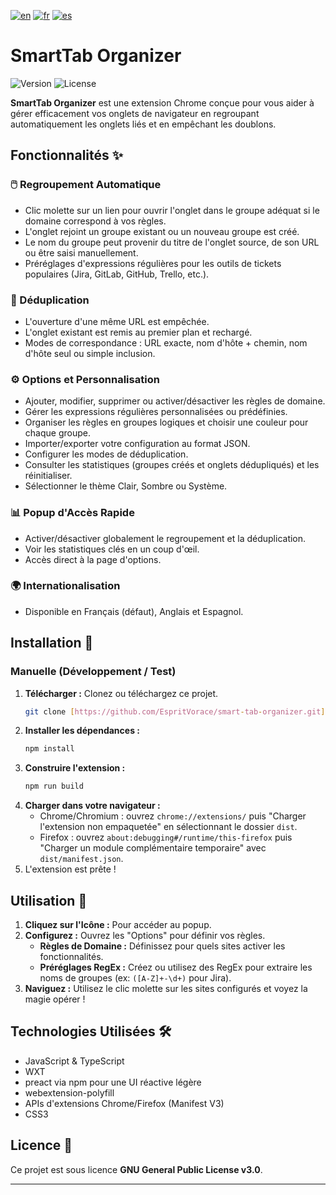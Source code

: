 [![en](https://img.shields.io/badge/lang-en-red.svg)](https://github.com/EspritVorace/smart-tab-organizer/blob/master/README.md)
[![fr](https://img.shields.io/badge/lang-fr-blue.svg)](https://github.com/EspritVorace/smart-tab-organizer/blob/master/README-fr.md)
[![es](https://img.shields.io/badge/lang-es-yellow.svg)](https://github.com/EspritVorace/smart-tab-organizer/blob/master/README-es.md)

# SmartTab Organizer

![Version](https://img.shields.io/badge/version-1.0.0-blue.svg)
![License](https://img.shields.io/badge/License-GPL_v3-blue.svg)

**SmartTab Organizer** est une extension Chrome conçue pour vous aider à gérer efficacement vos onglets de navigateur en regroupant automatiquement les onglets liés et en empêchant les doublons.

## Fonctionnalités ✨

### 🖱️ Regroupement Automatique
* Clic molette sur un lien pour ouvrir l'onglet dans le groupe adéquat si le domaine correspond à vos règles.
* L'onglet rejoint un groupe existant ou un nouveau groupe est créé.
* Le nom du groupe peut provenir du titre de l'onglet source, de son URL ou être saisi manuellement.
* Préréglages d'expressions régulières pour les outils de tickets populaires (Jira, GitLab, GitHub, Trello, etc.).

### 🚫 Déduplication
* L'ouverture d'une même URL est empêchée.
* L'onglet existant est remis au premier plan et rechargé.
* Modes de correspondance : URL exacte, nom d'hôte + chemin, nom d'hôte seul ou simple inclusion.

### ⚙️ Options et Personnalisation
* Ajouter, modifier, supprimer ou activer/désactiver les règles de domaine.
* Gérer les expressions régulières personnalisées ou prédéfinies.
* Organiser les règles en groupes logiques et choisir une couleur pour chaque groupe.
* Importer/exporter votre configuration au format JSON.
* Configurer les modes de déduplication.
* Consulter les statistiques (groupes créés et onglets dédupliqués) et les réinitialiser.
* Sélectionner le thème Clair, Sombre ou Système.

### 📊 Popup d'Accès Rapide
* Activer/désactiver globalement le regroupement et la déduplication.
* Voir les statistiques clés en un coup d'œil.
* Accès direct à la page d'options.

### 🌍 Internationalisation
* Disponible en Français (défaut), Anglais et Espagnol.

## Installation 🚀

### Manuelle (Développement / Test)

1.  **Télécharger :** Clonez ou téléchargez ce projet.
    ```bash
    git clone [https://github.com/EspritVorace/smart-tab-organizer.git](https://github.com/EspritVorace/smart-tab-organizer.git)
    ```
2.  **Installer les dépendances :**
    ```bash
    npm install
    ```
3.  **Construire l'extension :**
    ```bash
    npm run build
    ```
4.  **Charger dans votre navigateur :**
    * Chrome/Chromium : ouvrez `chrome://extensions/` puis "Charger l'extension non empaquetée" en sélectionnant le dossier `dist`.
    * Firefox : ouvrez `about:debugging#/runtime/this-firefox` puis "Charger un module complémentaire temporaire" avec `dist/manifest.json`.
5.  L'extension est prête !

## Utilisation 📖

1.  **Cliquez sur l'Icône :** Pour accéder au popup.
2.  **Configurez :** Ouvrez les "Options" pour définir vos règles.
    * **Règles de Domaine :** Définissez pour quels sites activer les fonctionnalités.
    * **Préréglages RegEx :** Créez ou utilisez des RegEx pour extraire les noms de groupes (ex: `([A-Z]+-\d+)` pour Jira).
3.  **Naviguez :** Utilisez le clic molette sur les sites configurés et voyez la magie opérer !

## Technologies Utilisées 🛠️

* JavaScript & TypeScript
* WXT
* preact via npm pour une UI réactive légère
* webextension-polyfill
* APIs d'extensions Chrome/Firefox (Manifest V3)
* CSS3

## Licence 📄

Ce projet est sous licence **GNU General Public License v3.0**.

---
